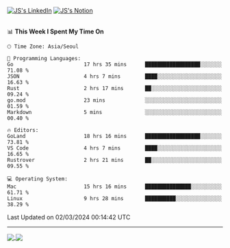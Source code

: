 
[![JS's LinkedIn](https://img.shields.io/badge/LinkedIn-blue?style=for-the-badge&logo=linkedin)](https://www.linkedin.com/in/jaeseung-lee-5a2a32139/) 
[![JS's Notion](https://img.shields.io/badge/Notion-black?style=for-the-badge&logo=notion)](https://bit.ly/ljswiki1) <br><br>
<!-- ![JS's GitHub stats](https://github-readme-stats-lemon-five.vercel.app/api?username=tkxkd0159&hide=contribs,prs,stars,issues&show_icons=true&theme=react&include_all_commits=true)   -->
<!-- ![Top Langs](https://github-readme-stats-lemon-five.vercel.app/api/top-langs/?username=tkxkd0159&layout=compact&hide=jupyter%20notebook,scss,html,css&langs_count=10)  -->


<!--START_SECTION:waka-->
📊 **This Week I Spent My Time On** 

```text
🕑︎ Time Zone: Asia/Seoul

💬 Programming Languages: 
Go                       17 hrs 35 mins      ██████████████████░░░░░░░   71.08 % 
JSON                     4 hrs 7 mins        ████░░░░░░░░░░░░░░░░░░░░░   16.63 % 
Rust                     2 hrs 17 mins       ██░░░░░░░░░░░░░░░░░░░░░░░   09.24 % 
go.mod                   23 mins             ░░░░░░░░░░░░░░░░░░░░░░░░░   01.59 % 
Markdown                 5 mins              ░░░░░░░░░░░░░░░░░░░░░░░░░   00.40 % 

🔥 Editors: 
GoLand                   18 hrs 16 mins      ██████████████████░░░░░░░   73.81 % 
VS Code                  4 hrs 7 mins        ████░░░░░░░░░░░░░░░░░░░░░   16.65 % 
Rustrover                2 hrs 21 mins       ██░░░░░░░░░░░░░░░░░░░░░░░   09.55 % 

💻 Operating System: 
Mac                      15 hrs 16 mins      ███████████████░░░░░░░░░░   61.71 % 
Linux                    9 hrs 28 mins       ██████████░░░░░░░░░░░░░░░   38.29 % 
```


 Last Updated on 02/03/2024 00:14:42 UTC
<!--END_SECTION:waka-->

---
<a href="https://github.com/tkxkd0159/dsalgo">
  <img align="center" src="https://github-readme-stats-lemon-five.vercel.app/api/pin/?username=tkxkd0159&repo=dsalgo&theme=react" />
</a>
<a href="https://github.com/tkxkd0159/books">
  <img align="center" src="https://github-readme-stats-lemon-five.vercel.app/api/pin/?username=tkxkd0159&repo=books&theme=react" />
</a>

<!---
- 🔭 I’m currently working on ...
- 🌱 I’m currently learning blockchain and distributed network
- 👯 I’m looking to collaborate on ...
- 🤔 I’m looking for help with ...
- 💬 Ask me about ...
- 📫 How to reach me: ...
- 😄 Pronouns: ...
- ⚡ Fun fact: ...
-->
